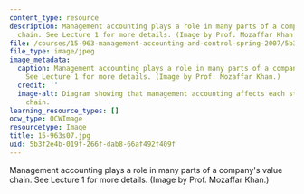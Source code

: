 ```yaml
---
content_type: resource
description: Management accounting plays a role in many parts of a company's value
  chain. See Lecture 1 for more details. (Image by Prof. Mozaffar Khan.)
file: /courses/15-963-management-accounting-and-control-spring-2007/5b3f2e4b019f266fdab866af492f409f_15-963s07.jpg
file_type: image/jpeg
image_metadata:
  caption: Management accounting plays a role in many parts of a company's value chain.
    See Lecture 1 for more details. (Image by Prof. Mozaffar Khan.)
  credit: ''
  image-alt: Diagram showing that management accounting affects each step of a value
    chain.
learning_resource_types: []
ocw_type: OCWImage
resourcetype: Image
title: 15-963s07.jpg
uid: 5b3f2e4b-019f-266f-dab8-66af492f409f
---
```

Management accounting plays a role in many parts of a company's value chain. See Lecture 1 for more details. (Image by Prof. Mozaffar Khan.)

